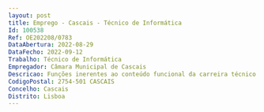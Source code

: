 ```yaml
--- 
layout: post
title: Emprego - Cascais - Técnico de Informática
Id: 100538
Ref: OE202208/0783
DataAbertura: 2022-08-29
DataFecho: 2022-09-12
Trabalho: Técnico de Informática
Empregador: Câmara Municipal de Cascais
Descricao: Funções inerentes ao conteúdo funcional da carreira técnico de informática, incumbindo lhe, genericamente a)	Apoio à gestão e administração da solução de Gestão Documental Edoclink  b)	Suporte aos utilizadores da solução de Gestão Documental Edoclink c)	Apoio à gestão e administração da plataforma Portal Executivo d)	Suporte aos utilizadores da plataforma Portal Executivo e)	Apoio à gestão de conteúdos de páginas internas, disponibilizadas sobre SharePoint f)	Formação e apoio técnico de suporte à adoção do Plano de Classificação Documental para a Administração Local 
CodigoPostal: 2754-501 CASCAIS
Concelho: Cascais
Distrito: Lisboa
--- 
```


